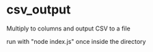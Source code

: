 # csv_output
Multiply to columns and output CSV to a file

run with "node index.js" once inside the directory
